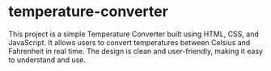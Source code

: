 # temperature-converter
This project is a simple Temperature Converter built using HTML, CSS, and JavaScript. It allows users to convert temperatures between Celsius and Fahrenheit in real time. The design is clean and user-friendly, making it easy to understand and use.
